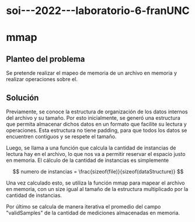 # soi---2022---laboratorio-6-franUNC

# mmap

## Planteo del problema
  Se pretende realizar el mapeo de memoria de un archivo en memoria y realizar operaciones sobre el. 

## Solución
  Previamente, se conoce la estructura de organización de los datos internos del archivo y su tamaño. Por esto inicialmente, se generó una estructura que permita almacenar dichos datos en un formato que facilite su lectura y operaciones.
  Esta estructura no tiene padding, para que todos los datos se encuentren contiguos y se respete el tamaño.
  
  Luego, se llama a una función que calcula la cantidad de instancias de lectura hay en el archivo, lo que nos va a permitir reservar el espacio justo en memoria. El cálculo de la cantidad de instancias es simplemente

$$ numero de instancias = \frac{sizeof(file)}{sizeof(dataStructure)} $$

  Una vez calculado esto, se utiliza la función mmap para mapear el archivo en memoria, con un size igual al tamaño de la estructura multiplicado por la cantidad de instancias.
  
  Por último se calcula de manera iterativa el promedio del campo "validSamples" de la cantidad de mediciones almacenadas en memoria.
